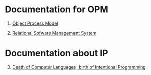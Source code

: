 # Documentation for OPM

1. [Object Process Model](OPM.md)

2. [Relational Sofware Management System](RSMS.md)

# Documentation about IP

3. [Death of Computer Languages, birth of Intentional Programming](birth_of_IP.pdf)
